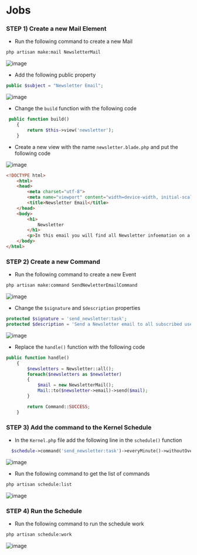 # Jobs

### STEP 1) Create a new Mail Element

- Run the following command to create a new Mail

```bash
php artisan make:mail NewsletterMail
```
![image](https://user-images.githubusercontent.com/31894600/196852819-c74735bb-e334-4ae7-8a0c-016351c9368d.png)

- Add the following public property
```php
public $subject = "Newsletter Email";
```
![image](https://user-images.githubusercontent.com/31894600/196852841-e221c555-760f-47c8-ab72-b9b377ed0be5.png)


- Change the `build` function with the following code

```php
 public function build()
    {
        return $this->view('newsletter');
    }
```

- Create a new view with the name `newsletter.blade.php` and put the following code

![image](https://user-images.githubusercontent.com/31894600/196852858-7aeb7fdf-84ae-4dc0-ac50-15132372df87.png)

```html
<!DOCTYPE html>
    <html>
    <head>
        <meta charset="utf-8">
        <meta name="viewport" content="width=device-width, initial-scale=1, shrink-to-fit=no">
        <title>Newsletter Email</title>
    </head>
    <body>
        <h1>
            Newsletter
        </h1>
        <p>In this email you will find all Newsletter infoemation on a Daily basis</p>
    </body>
</html>
```

### STEP 2) Create a new Command

- Run the following command to create a new Event

```bash
php artisan make:command SendNewletterEmailCommand 
```

![image](https://user-images.githubusercontent.com/31894600/196852694-f52e99bb-6b7e-455f-8ac0-15289056d914.png)


- Change the `$signature` and `$description` properties
 
```php
protected $signature = 'send_newsletter:task';
protected $description = 'Send a Newsletter email to all subscribed users';
```

![image](https://user-images.githubusercontent.com/31894600/196852714-1325f172-26eb-4713-9b7a-436c98dd1f4e.png)


- Replace the `handle()` function with the following code

```php
public function handle()
    {
        $newsletters = Newsletter::all();
        foreach($newsletters as $newsletter)
        {
            $mail = new NewsletterMail();
            Mail::to($newsletter->email)->send($mail);
        }

        return Command::SUCCESS;
    }
```

### STEP 3) Add the command to the Kernel Schedule

- In the `Kernel.php` file add the following line in the `schedule()` function

```php
  $schedule->command('send_newsletter:task')->everyMinute()->withoutOverlapping();
```

![image](https://user-images.githubusercontent.com/31894600/196852766-edcbfab6-5fa4-4f0e-a1dc-24e9e8be29f4.png)

- Run the following command to get the list of commands

```bash
php artisan schedule:list
```

![image](https://user-images.githubusercontent.com/31894600/196852793-91d91a44-10f8-49aa-b884-96903066b78f.png)


### STEP 4) Run the Schedule

- Run the following command to run the schedule work

```bash
php artisan schedule:work
```

![image](https://user-images.githubusercontent.com/31894600/196852881-cb8b4322-5af0-415a-9cad-d10d6cdcddf6.png)



